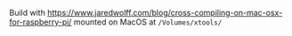 Build with https://www.jaredwolff.com/blog/cross-compiling-on-mac-osx-for-raspberry-pi/ mounted on MacOS at `/Volumes/xtools/`